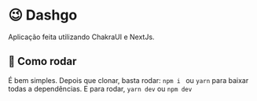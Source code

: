 # 😉 Dashgo

Aplicação feita utilizando ChakraUI e NextJs.

## 🚀 Como rodar

É bem simples. Depois que clonar, basta rodar: ` npm i  ` ou ` yarn ` para baixar todas a dependências. E para rodar, `yarn dev` ou `npm dev`


